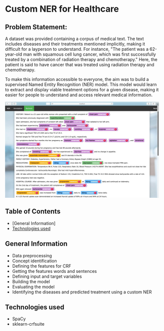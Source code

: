 # Custom NER for Healthcare

## Problem Statement:
A dataset was provided containing a corpus of medical text. The text includes diseases and their treatments mentioned implicitly, making it difficult for a layperson to understand. For instance, "The patient was a 62-year-old man with squamous cell lung cancer, which was first successfully treated by a combination of radiation therapy and chemotherapy." Here, the patient is said to have cancer that was treated using radiation therapy and chemotherapy.

To make this information accessible to everyone, the aim was to build a supervised Named Entity Recognition (NER) model. This model would learn to extract and display viable treatment options for a given disease, making it easier for people to understand and access relevant medical information.

![alt text](text.JPG)


## Table of Contents
- [General Information]
- [Technologies used](#datasets)

## General Information
- Data preprocessing
- Concept identification
- Defining the features for CRF
- Getting the features words and sentences
- Defining input and target variables
- Building the model
- Evaluating the model
- Identifying the diseases and predicted treatment using a custom NER

## Technologies used
- SpaCy
- sklearn-crfsuite
